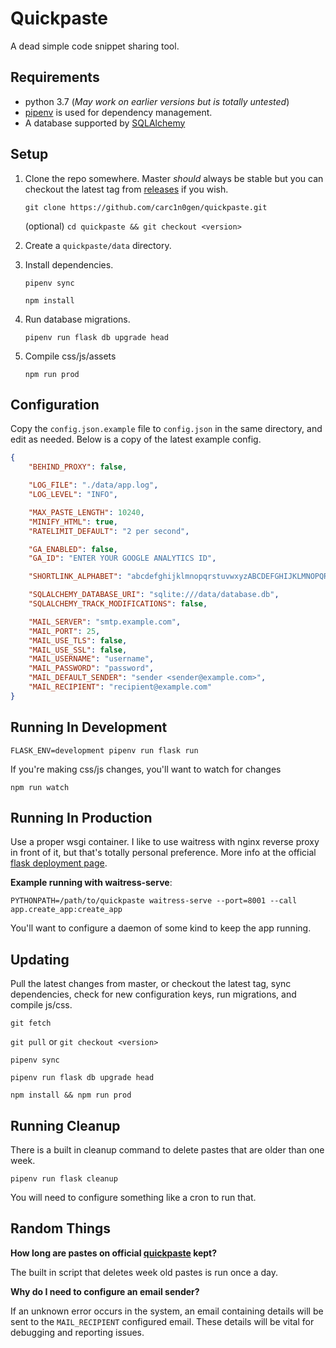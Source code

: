 Quickpaste
==========

A dead simple code snippet sharing tool.

Requirements
------------

* python 3.7 (_May work on earlier versions but is totally untested_)
* [pipenv](https://pipenv.readthedocs.io/en/latest/) is used for dependency management.
* A database supported by [SQLAlchemy](https://docs.sqlalchemy.org/en/latest/core/engines.html#supported-databases)


Setup
-----

1.
	Clone the repo somewhere.  Master *should* always be stable but you can
	checkout the latest tag from [releases](https://github.com/carc1n0gen/quickpaste/releases) if you wish.

	`git clone https://github.com/carc1n0gen/quickpaste.git`

    (optional) `cd quickpaste && git checkout <version>`

2.
    Create a `quickpaste/data` directory.

3.
	Install dependencies.

	`pipenv sync`

    `npm install`

4.
	Run database migrations.

	`pipenv run flask db upgrade head`

5.
    Compile css/js/assets

    `npm run prod`

Configuration
-------------

Copy the `config.json.example` file to `config.json` in the same directory, and
edit as needed.  Below is a copy of the latest example config.

```json
{
    "BEHIND_PROXY": false,

    "LOG_FILE": "./data/app.log",
    "LOG_LEVEL": "INFO",

    "MAX_PASTE_LENGTH": 10240,
    "MINIFY_HTML": true,
    "RATELIMIT_DEFAULT": "2 per second",

    "GA_ENABLED": false,
    "GA_ID": "ENTER YOUR GOOGLE ANALYTICS ID",

    "SHORTLINK_ALPHABET": "abcdefghijklmnopqrstuvwxyzABCDEFGHIJKLMNOPQRSTUVWXYZ0123456789",

    "SQLALCHEMY_DATABASE_URI": "sqlite:///data/database.db",
    "SQLALCHEMY_TRACK_MODIFICATIONS": false,

    "MAIL_SERVER": "smtp.example.com",
    "MAIL_PORT": 25,
    "MAIL_USE_TLS": false,
    "MAIL_USE_SSL": false,
    "MAIL_USERNAME": "username",
    "MAIL_PASSWORD": "password",
    "MAIL_DEFAULT_SENDER": "sender <sender@example.com>",
    "MAIL_RECIPIENT": "recipient@example.com"
}
``` 

Running In Development
----------------------

`FLASK_ENV=development pipenv run flask run`

If you're making css/js changes, you'll want to watch for changes

`npm run watch`

Running In Production
---------------------

Use a proper wsgi container.  I like to use waitress with nginx reverse proxy
in front of it, but that's totally personal preference.  More info at the
official [flask deployment page](https://flask.palletsprojects.com/en/1.1.x/deploying/).

**Example running with waitress-serve**:

`PYTHONPATH=/path/to/quickpaste waitress-serve --port=8001 --call app.create_app:create_app`

You'll want to configure a daemon of some kind to keep the app running.

Updating
--------

Pull the latest changes from master, or checkout the latest tag, sync
dependencies, check for new configuration keys, run migrations, and compile
js/css.

`git fetch`

`git pull` or `git checkout <version>`

`pipenv sync`

`pipenv run flask db upgrade head`

`npm install && npm run prod`

Running Cleanup
---------------

There is a built in cleanup command to delete pastes that are older than one
week.

`pipenv run flask cleanup`

You will need to configure something like a cron to run that.

Random Things
-------------

**How long are pastes on official [quickpaste](https://quickpaste.net/) kept?**

The built in script that deletes week old pastes is run once a day.

**Why do I need to configure an email sender?**

If an unknown error occurs in the system, an email containing details will be
sent to the `MAIL_RECIPIENT` configured email.  These details will be vital
for debugging and reporting issues.
